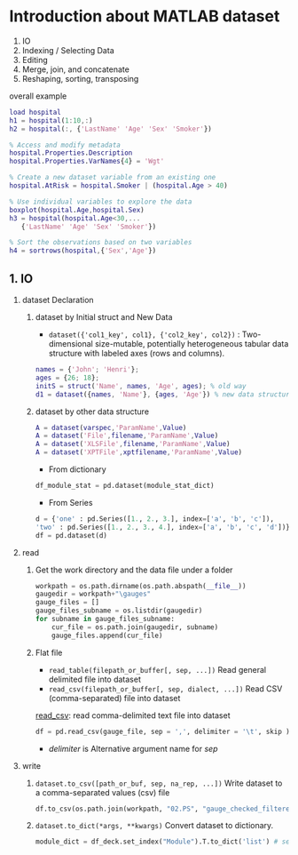
#  Introduction about MATLAB dataset

1. IO
2. Indexing / Selecting Data
3. Editing 
4. Merge, join, and concatenate
5. Reshaping, sorting, transposing

overall example

```MATLAB
load hospital
h1 = hospital(1:10,:)
h2 = hospital(:, {'LastName' 'Age' 'Sex' 'Smoker'})

% Access and modify metadata
hospital.Properties.Description
hospital.Properties.VarNames{4} = 'Wgt'

% Create a new dataset variable from an existing one
hospital.AtRisk = hospital.Smoker | (hospital.Age > 40)

% Use individual variables to explore the data
boxplot(hospital.Age,hospital.Sex)
h3 = hospital(hospital.Age<30,...
   {'LastName' 'Age' 'Sex' 'Smoker'})

% Sort the observations based on two variables
h4 = sortrows(hospital,{'Sex','Age'})
```

## 1. IO


1. dataset Declaration

    1. dataset by Initial struct and New Data 

        - `dataset({'col1_key', col1}, {'col2_key', col2})` : Two-dimensional size-mutable, potentially heterogeneous tabular data structure with labeled axes (rows and columns).

        ```MATLAB
        names = {'John'; 'Henri'};
        ages = {26; 18};
        initS = struct('Name', names, 'Age', ages); % old way
        d1 = dataset({names, 'Name'}, {ages, 'Age'}) % new data structure
        ```

    2. dataset by other data structure

        ```MATLAB
        A = dataset(varspec,'ParamName',Value)
        A = dataset('File',filename,'ParamName',Value)
        A = dataset('XLSFile',filename,'ParamName',Value)
        A = dataset('XPTFile',xptfilename,'ParamName',Value)
        ```

        - From dictionary 
        
        ```py
        df_module_stat = pd.dataset(module_stat_dict)
        ```

        - From Series
        
        ```py
        d = {'one' : pd.Series([1., 2., 3.], index=['a', 'b', 'c']),
        'two' : pd.Series([1., 2., 3., 4.], index=['a', 'b', 'c', 'd'])}
        df = pd.dataset(d)
        ```
2. read 

    1. Get the work directory and the data file under a folder

        ```py
        workpath = os.path.dirname(os.path.abspath(__file__))
        gaugedir = workpath+"\gauges"
        gauge_files = []
        gauge_files_subname = os.listdir(gaugedir)
        for subname in gauge_files_subname:
            cur_file = os.path.join(gaugedir, subname)
            gauge_files.append(cur_file) 
        ```

    2. Flat file

        - `read_table(filepath_or_buffer[, sep, ...])`    Read general delimited file into dataset
        - `read_csv(filepath_or_buffer[, sep, dialect, ...])`   Read CSV (comma-separated) file into dataset

        [read_csv](http://pandas.pydata.org/pandas-docs/stable/generated/pandas.read_csv.html): read comma-delimited text file into dataset

        ```py
        df = pd.read_csv(gauge_file, sep = ',', delimiter = '\t', skip )
        ```

        - *delimiter* is Alternative argument name for *sep*

3. write

    1. `dataset.to_csv([path_or_buf, sep, na_rep, ...])`   Write dataset to a comma-separated values (csv) file
        
        ```py
        df.to_csv(os.path.join(workpath, "02.PS", "gauge_checked_filtered.txt"), na_rep='NaN', sep = '\t', index=False)
        ```
    2. `dataset.to_dict(*args, **kwargs)`   Convert dataset to dictionary.

        ```py
        module_dict = df_deck.set_index("Module").T.to_dict('list') # set_index('Module'): use existed column "Module" as row index; .T: trnaspose; to_dict options str {'dict', 'list', 'series', 'split', 'records'}
        ```


